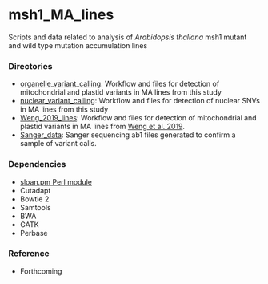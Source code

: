# msh1_MA_lines
Scripts and data related to analysis of *Arabidopsis thaliana* msh1 mutant and wild type mutation accumulation lines

### Directories
- [organelle_variant_calling](organelle_variant_calling): Workflow and files for detection of mitochondrial and plastid variants in MA lines from this study
- [nuclear_variant_calling](nuclear_variant_calling): Workflow and files for detection of nuclear SNVs in MA lines from this study
- [Weng_2019_lines](Weng_2019_lines): Workflow and files for detection of mitochondrial and plastid variants in MA lines from [Weng et al. 2019](https://doi.org/10.1534/genetics.118.301721).
- [Sanger_data](Sanger_data): Sanger sequencing ab1 files generated to confirm a sample of variant calls.

### Dependencies
- [sloan.pm Perl module](https://github.com/dbsloan/perl_modules)
- Cutadapt
- Bowtie 2
- Samtools
- BWA
- GATK
- Perbase

### Reference
- Forthcoming